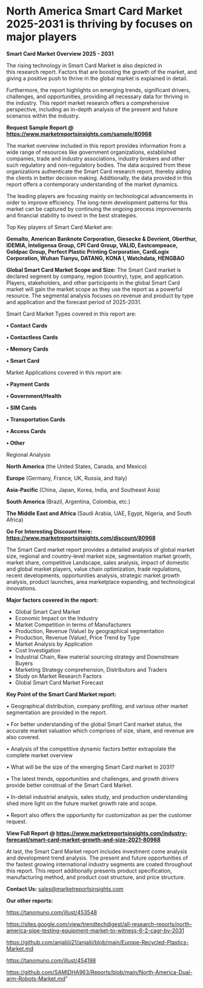 # North America Smart Card Market 2025-2031 is thriving by focuses on major players

<Strong> Smart Card Market Overview 2025 - 2031</strong>

The rising technology in Smart Card Market is also depicted in this research report. Factors that are boosting the growth of the market, and giving a positive push to thrive in the global market is explained in detail.

Furthermore, the report highlights on emerging trends, significant drivers, challenges, and opportunities, providing all necessary data for thriving in the industry. This report market research offers a comprehensive perspective, including an in-depth analysis of the present and future scenarios within the industry.

<strong>Request Sample Report @ <a href=https://www.marketreportsinsights.com/sample/80968>https://www.marketreportsinsights.com/sample/80968</a></strong>

The market overview included in this report provides information from a wide range of resources like government organizations, established companies, trade and industry associations, industry brokers and other such regulatory and non-regulatory bodies. The data acquired from these organizations authenticate the Smart Card research report, thereby aiding the clients in better decision making. Additionally, the data provided in this report offers a contemporary understanding of the market dynamics.

The leading players are focusing mainly on technological advancements in order to improve efficiency. The long-term development patterns for this market can be captured by continuing the ongoing process improvements and financial stability to invest in the best strategies.

Top Key players of Smart Card Market are:

<strong>Gemalto, American Banknote Corporation, Giesecke & Devrient, Oberthur, IDEMIA, Inteligensa Group, CPI Card Group, VALID, Eastcompeace, Goldpac Group, Perfect Plastic Printing Corporation, CardLogix Corporation, Wuhan Tianyu, DATANG, KONA I, Watchdata, HENGBAO</strong>

<strong><b>Global Smart Card Market Scope and Size:</b></strong>
The Smart Card market is declared segment by company, region (country), type, and application. Players, stakeholders, and other participants in the global Smart Card market will gain the market scope as they use the report as a powerful resource. The segmental analysis focuses on revenue and product by type and application and the forecast period of 2025-2031.

Smart Card Market Types covered in this report are:

<strong>• Contact Cards

• Contactless Cards

• Memory Cards

• Smart Card</strong>

Market Applications covered in this report are:

<strong>• Payment Cards

• Government/Health

• SIM Cards

• Transportation Cards

• Access Cards

• Other</strong> 

Regional Analysis

<strong>North America</strong> (the United States, Canada, and Mexico)

<strong>Europe</strong> (Germany, France, UK, Russia, and Italy)

<strong>Asia-Pacific</strong> (China, Japan, Korea, India, and Southeast Asia)

<strong>South America</strong> (Brazil, Argentina, Colombia, etc.)

<strong>The Middle East and Africa</strong> (Saudi Arabia, UAE, Egypt, Nigeria, and South Africa)

<strong>Go For Interesting Discount Here: <a href=https://www.marketreportsinsights.com/discount/80968>https://www.marketreportsinsights.com/discount/80968</a></strong>

The Smart Card market report provides a detailed analysis of global market size, regional and country-level market size, segmentation market growth, market share, competitive Landscape, sales analysis, impact of domestic and global market players, value chain optimization, trade regulations, recent developments, opportunities analysis, strategic market growth analysis, product launches, area marketplace expanding, and technological innovations.

<strong><b>Major factors covered in the report:</b></strong>
<ul>
  <li>Global Smart Card Market </li>
  <li>Economic Impact on the Industry</li>
  <li>Market Competition in terms of Manufacturers</li>
  <li>Production, Revenue (Value) by geographical segmentation</li>
  <li>Production, Revenue (Value), Price Trend by Type</li>
  <li>Market Analysis by Application</li>
  <li>Cost Investigation</li>
  <li>Industrial Chain, Raw material sourcing strategy and Downstream Buyers</li>
  <li>Marketing Strategy comprehension, Distributors and Traders</li>
  <li>Study on Market Research Factors</li>
  <li>Global Smart Card Market Forecast</li>
</ul>

<strong><b>Key Point of the Smart Card Market report:</b></strong>

• Geographical distribution, company profiling, and various other market segmentation are provided in the report.

• For better understanding of the global Smart Card market status, the accurate market valuation which comprises of size, share, and revenue are also covered.

• Analysis of the competitive dynamic factors better extrapolate the complete market overview

• What will be the size of the emerging Smart Card market in 2031?

• The latest trends, opportunities and challenges, and growth drivers provide better construal of the Smart Card Market.

• In-detail industrial analysis, sales study, and production understanding shed more light on the future market growth rate and scope.

• Report also offers the opportunity for customization as per the customer request.

<strong><b>View Full Report @ <a href=https://www.marketreportsinsights.com/industry-forecast/smart-card-market-growth-and-size-2021-80968>https://www.marketreportsinsights.com/industry-forecast/smart-card-market-growth-and-size-2021-80968</a></b></strong>


At last, the Smart Card Market report includes investment come analysis and development trend analysis. The present and future opportunities of the fastest growing international industry segments are coated throughout this report. This report additionally presents product specification, manufacturing method, and product cost structure, and price structure.

<strong>Contact Us:</strong>
sales@marketreportsinsights.com

<strong>Our other reports:</strong>

<a href=https://tanomuno.com/illust/453548>https://tanomuno.com/illust/453548</a>

<a href=https://sites.google.com/view/trendtechdigest/all-research-reports/north-america-pipe-testing-equipment-market-to-witness-6-2-cagr-by-2031>https://sites.google.com/view/trendtechdigest/all-research-reports/north-america-pipe-testing-equipment-market-to-witness-6-2-cagr-by-2031</a>

<a href=https://github.com/anjaliiii21/anjalii/blob/main/Europe-Recycled-Plastics-Market.md>https://github.com/anjaliiii21/anjalii/blob/main/Europe-Recycled-Plastics-Market.md</a>

<a href=https://tanomuno.com/illust/454198>https://tanomuno.com/illust/454198</a>

<a href=https://github.com/SAMIDHA963/Reports/blob/main/North-America-Dual-arm-Robots-Market.md>https://github.com/SAMIDHA963/Reports/blob/main/North-America-Dual-arm-Robots-Market.md</a>"
